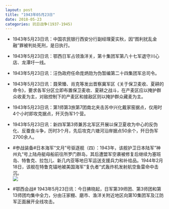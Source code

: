 ```yaml
---
layout: post
title: "1943年05月23日"
date: 2018-05-23
categories: 抗日战争(1937-1945)
---
```


<meta name="referrer" content="no-referrer" />

- 1943年5月23日讯：中国农民银行西安分行副经理夏实秋，因“图利扰乱金融”罪被判处死刑，是日执行。 

- 1943年5月23日讯：鄂西日军占领渔洋关，第十集团军第八十七军退守川心店、龙潭圩一线。 

- 1943年5月23日讯：汪伪政府任命庞炳勋为伪暂编第二十四集团军总司令。 

- 1943年5月23日讯：聂荣臻、肖克等发出晋察冀军区《关于保卫麦收、夏耕的命令》，要求各军分区立即布置保卫麦收、夏耕之战斗，在产麦区应以掩护群众收麦为主，对敌控制下的产麦区和接敌区则以掩护群众藏麦为主。 

- 1943年5月23日讯：第1师第3旅第7团南北夹击苏中兴化戴家窑据点，仅用时4个小时即攻克据点，歼灭伪军1个营。 

- 1943年5月23日讯：新四军第3师兼苏北军区开展以保卫夏收为中心的反伪化、反蚕食斗争，历时3个月，先后攻克六塘河沿岸据点50余个，歼日伪军2700余人。 

- #参战装备#日本海军“文月”号驱逐舰（四）：1943年，该舰护卫日本陆军”神州丸“号上陆舟艇母船前往所罗门群岛，其后遭盟军空袭被修复后继续为塞班岛、特鲁克、拉包儿、新几内亚等地日军运送支援兵力和补给品。1944年2月18日，该舰在特鲁克锚地被美国海军”复仇者“式轰炸机发射航空鱼雷命中击沉。 <br/><img src="https://wx3.sinaimg.cn/large/aca367d8ly1frl1kx7525j20au0e5jt0.jpg" />

- #鄂西会战# 1943年5月23日讯：今日拂晓起，日军第39师团、第3师团和第13师团均集中全力，分由汪家棚、磨市、渔洋关附近地区向第10集团军及江防军正面展开全线攻击。 

